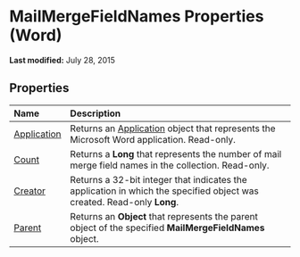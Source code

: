 
# MailMergeFieldNames Properties (Word)

 **Last modified:** July 28, 2015


## Properties



|**Name**|**Description**|
|:-----|:-----|
| [Application](5b099bc9-aa6a-b2bf-0cde-feb572b553e8.md)|Returns an  [Application](d1cf6f8f-4e88-bf01-93b4-90a83f79cb44.md) object that represents the Microsoft Word application. Read-only.|
| [Count](98665497-6bf9-a7d1-99d1-0dbfc8cc28f5.md)|Returns a  **Long** that represents the number of mail merge field names in the collection. Read-only.|
| [Creator](306a8703-078c-ce9b-7096-3e27995b3263.md)|Returns a 32-bit integer that indicates the application in which the specified object was created. Read-only  **Long**.|
| [Parent](0664cc98-736d-f98d-1777-bf50d5b37c79.md)|Returns an  **Object** that represents the parent object of the specified **MailMergeFieldNames** object.|
